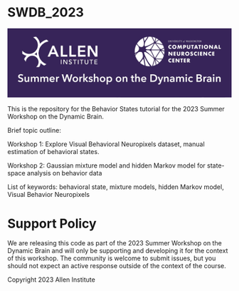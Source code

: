 # SWDB_2023
![SWDB_2023](/code/Resources/cropped-SummerWorkshop_Header.png)

This is the repository for the Behavior States tutorial for the 2023 Summer Workshop on the Dynamic Brain.

Brief topic outline: 


Workshop 1: Explore Visual Behavioral Neuropixels dataset, manual estimation of behavioral states. 

Workshop 2: Gaussian mixture model and hidden Markov model for state-space analysis on behavior data 

List of keywords: behavioral state, mixture models, hidden Markov model,  Visual Behavior Neuropixels


# Support Policy

We are releasing this code as part of the 2023 Summer Workshop on the Dynamic Brain and will only be supporting and developing it for the context of this workshop. The community is welcome to submit issues, but you should not expect an active response outside of the context of the course.

Copyright 2023 Allen Institute






